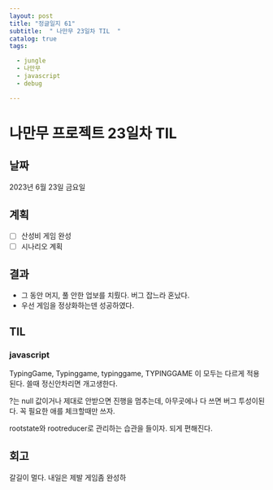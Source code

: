 ```yaml
---
layout: post
title: "정글일지 61"
subtitle:  " 나만무 23일차 TIL  "
catalog: true
tags:

  - jungle
  - 나만무
  - javascript
  - debug

---
```


# 나만무 프로젝트 23일차 TIL

## 날짜

2023년 6월 23일 금요일

## 계획

- [ ] 산성비 게임 완성
- [ ] 시나리오 계획

## 결과

- 그 동안 머지, 풀 안한 업보를 치뤘다. 버그 잡느라 혼났다.
- 우선 게임을 정상화하는덴 성공하였다.

## TIL

### javascript

TypingGame, Typinggame, typinggame, TYPINGGAME 이 모두는 다르게 적용된다. 쓸때 정신안차리면 개고생한다.

?는 null 값이거나 제대로 안받으면 진행을 멈추는데, 아무곳에나 다 쓰면 버그 투성이된다. 꼭 필요한 애를 체크할때만 쓰자.

rootstate와 rootreducer로 관리하는 습관을 들이자. 되게 편해진다.

## 회고

갈길이 멀다. 내일은 제발 게임좀 완성하